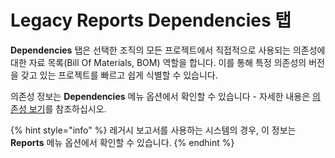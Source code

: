 # Legacy Reports Dependencies 탭

**Dependencies** 탭은 선택한 조직의 모든 프로젝트에서 직접적으로 사용되는 의존성에 대한 자료 목록(Bill Of Materials, BOM) 역할을 합니다. 이를 통해 특정 의존성의 버전을 갖고 있는 프로젝트를 빠르고 쉽게 식별할 수 있습니다.

의존성 정보는 **Dependencies** 메뉴 옵션에서 확인할 수 있습니다 - 자세한 내용은 [의존성 보기](../../../manage-risk/reporting/dependencies-and-licenses/view-dependencies.md)를 참조하십시오.

{% hint style="info" %}
레거시 보고서를 사용하는 시스템의 경우, 이 정보는 **Reports** 메뉴 옵션에서 확인할 수 있습니다.
{% endhint %}